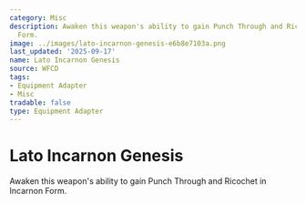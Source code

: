 ```yaml
---
category: Misc
description: Awaken this weapon's ability to gain Punch Through and Ricochet in Incarnon
  Form.
image: ../images/lato-incarnon-genesis-e6b8e7103a.png
last_updated: '2025-09-17'
name: Lato Incarnon Genesis
source: WFCD
tags:
- Equipment Adapter
- Misc
tradable: false
type: Equipment Adapter
---
```


# Lato Incarnon Genesis

Awaken this weapon's ability to gain Punch Through and Ricochet in Incarnon Form.

